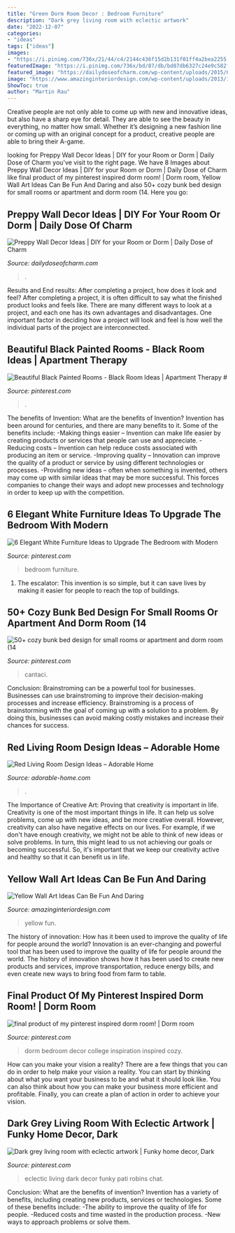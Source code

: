 ```yaml
---
title: "Green Dorm Room Decor : Bedroom Furniture"
description: "Dark grey living room with eclectic artwork"
date: "2022-12-07"
categories:
- "ideas"
tags: ["ideas"]
images:
- "https://i.pinimg.com/736x/21/44/c4/2144c436f15d2b131f01ff4a2bea2255.jpg"
featuredImage: "https://i.pinimg.com/736x/bd/87/db/bd87db6327c24e9c582fb93c26872ec8.jpg"
featured_image: "https://dailydoseofcharm.com/wp-content/uploads/2015/09/IMG_8832edit.jpg"
image: "https://www.amazinginteriordesign.com/wp-content/uploads/2013/12/yy.jpg"
ShowToc: true
author: "Martin Rau"
---
```



Creative people are not only able to come up with new and innovative ideas, but also have a sharp eye for detail. They are able to see the beauty in everything, no matter how small. Whether it’s designing a new fashion line or coming up with an original concept for a product, creative people are able to bring their A-game.

	

		
looking for Preppy Wall Decor Ideas | DIY for your Room or Dorm | Daily Dose of Charm you've visit to the right page. We have 8 Images about Preppy Wall Decor Ideas | DIY for your Room or Dorm | Daily Dose of Charm like final product of my pinterest inspired dorm room! | Dorm room, Yellow Wall Art Ideas Can Be Fun And Daring and also 50+ cozy bunk bed design for small rooms or apartment and dorm room (14. Here you go:
		
    
## Preppy Wall Decor Ideas | DIY For Your Room Or Dorm | Daily Dose Of Charm

<img loading=lazy src="https://dailydoseofcharm.com/wp-content/uploads/2015/09/IMG_8832edit.jpg" onerror="this.onerror=null;this.src='https://tse1.mm.bing.net/th?id=OIP.SjQhxE_qZ-he37DKCuy2igHaLH&amp;pid=15.1';" alt="Preppy Wall Decor Ideas | DIY for your Room or Dorm | Daily Dose of Charm">

_Source: dailydoseofcharm.com_

>. 

	

Results and End results: After completing a project, how does it look and feel?
After completing a project, it is often difficult to say what the finished product looks and feels like. There are many different ways to look at a project, and each one has its own advantages and disadvantages. One important factor in deciding how a project will look and feel is how well the individual parts of the project are interconnected.

    
## Beautiful Black Painted Rooms - Black Room Ideas | Apartment Therapy #

<img loading=lazy src="https://i.pinimg.com/736x/cd/79/4c/cd794cd5b288d54b2dd0cc5cf604dda6.jpg" onerror="this.onerror=null;this.src='https://tse3.mm.bing.net/th?id=OIP.mIW5VtwUGCFjzeGwKk4uVgHaLH&amp;pid=15.1';" alt="Beautiful Black Painted Rooms - Black Room Ideas | Apartment Therapy #">

_Source: pinterest.com_

>. 

	

The benefits of Invention: What are the benefits of Invention?
Invention has been around for centuries, and there are many benefits to it. Some of the benefits include: 
-Making things easier – Invention can make life easier by creating products or services that people can use and appreciate. 
-Reducing costs – Invention can help reduce costs associated with producing an item or service. 
-Improving quality – Innovation can improve the quality of a product or service by using different technologies or processes. 
-Providing new ideas – often when something is invented, others may come up with similar ideas that may be more successful. This forces companies to change their ways and adopt new processes and technology in order to keep up with the competition.

    
## 6 Elegant White Furniture Ideas To Upgrade The Bedroom With Modern

<img loading=lazy src="https://i.pinimg.com/736x/ad/36/7f/ad367f41bf30ea7938678b2472ff202a.jpg" onerror="this.onerror=null;this.src='https://tse1.mm.bing.net/th?id=OIP.gICfl-8fhT5_mKKw8a8DlwHaJ3&amp;pid=15.1';" alt="6 Elegant White Furniture Ideas to Upgrade The Bedroom with Modern">

_Source: pinterest.com_

>bedroom furniture. 

	

1. The escalator: This invention is so simple, but it can save lives by making it easier for people to reach the top of buildings.

    
## 50+ Cozy Bunk Bed Design For Small Rooms Or Apartment And Dorm Room (14

<img loading=lazy src="https://i.pinimg.com/736x/21/44/c4/2144c436f15d2b131f01ff4a2bea2255.jpg" onerror="this.onerror=null;this.src='https://tse1.mm.bing.net/th?id=OIP.87urEzb6lH2JX8t_BgkGqgHaKg&amp;pid=15.1';" alt="50+ cozy bunk bed design for small rooms or apartment and dorm room (14">

_Source: pinterest.com_

>cantaci. 

	

Conclusion: Brainstroming can be a powerful tool for businesses.
Businesses can use brainstroming to improve their decision-making processes and increase efficiency. Brainstroming is a process of brainstorming with the goal of coming up with a solution to a problem. By doing this, businesses can avoid making costly mistakes and increase their chances for success.

    
## Red Living Room Design Ideas – Adorable Home

<img loading=lazy src="https://adorable-home.com/wp-content/gallery/red-living-room-design-ideas/red-living-room-design-ideas-12.jpg" onerror="this.onerror=null;this.src='https://tse1.mm.bing.net/th?id=OIP.vuUFpUsg1a1YP0nbUBBe5wHaJ3&amp;pid=15.1';" alt="Red Living Room Design Ideas – Adorable Home">

_Source: adorable-home.com_

>. 

	

The Importance of Creative Art: Proving that creativity is important in life.
Creativity is one of the most important things in life. It can help us solve problems, come up with new ideas, and be more creative overall. However, creativity can also have negative effects on our lives. For example, if we don't have enough creativity, we might not be able to think of new ideas or solve problems. In turn, this might lead to us not achieving our goals or becoming successful. So, it's important that we keep our creativity active and healthy so that it can benefit us in life.

    
## Yellow Wall Art Ideas Can Be Fun And Daring

<img loading=lazy src="https://www.amazinginteriordesign.com/wp-content/uploads/2013/12/yy.jpg" onerror="this.onerror=null;this.src='https://tse4.mm.bing.net/th?id=OIP.w3YrcQEohmxmaLtlapRLNgHaFy&amp;pid=15.1';" alt="Yellow Wall Art Ideas Can Be Fun And Daring">

_Source: amazinginteriordesign.com_

>yellow fun. 

	

The history of innovation: How has it been used to improve the quality of life for people around the world?
Innovation is an ever-changing and powerful tool that has been used to improve the quality of life for people around the world. The history of innovation shows how it has been used to create new products and services, improve transportation, reduce energy bills, and even create new ways to bring food from farm to table.

    
## Final Product Of My Pinterest Inspired Dorm Room! | Dorm Room

<img loading=lazy src="https://i.pinimg.com/736x/3c/37/6f/3c376f907b3a932d5ee025408d942ae4.jpg" onerror="this.onerror=null;this.src='https://tse2.mm.bing.net/th?id=OIP.LJcd4BiZmh3aJlOVSdaMWAHaJ3&amp;pid=15.1';" alt="final product of my pinterest inspired dorm room! | Dorm room">

_Source: pinterest.com_

>dorm bedroom decor college inspiration inspired cozy. 

	

How can you make your vision a reality?
There are a few things that you can do in order to help make your vision a reality. You can start by thinking about what you want your business to be and what it should look like. You can also think about how you can make your business more efficient and profitable. Finally, you can create a plan of action in order to achieve your vision.

    
## Dark Grey Living Room With Eclectic Artwork | Funky Home Decor, Dark

<img loading=lazy src="https://i.pinimg.com/736x/bd/87/db/bd87db6327c24e9c582fb93c26872ec8.jpg" onerror="this.onerror=null;this.src='https://tse3.mm.bing.net/th?id=OIP.5Cq2F3naTjuSMcL77qF6uwHaLH&amp;pid=15.1';" alt="Dark grey living room with eclectic artwork | Funky home decor, Dark">

_Source: pinterest.com_

>eclectic living dark decor funky pati robins chat. 

	

Conclusion: What are the benefits of invention?
Invention has a variety of benefits, including creating new products, services or technologies. Some of these benefits include: 
-The ability to improve the quality of life for people. 
-Reduced costs and time wasted in the production process.
-New ways to approach problems or solve them.

